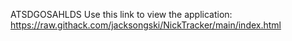 ATSDGOSAHLDS
Use this link to view the application:
https://raw.githack.com/jacksongski/NickTracker/main/index.html
